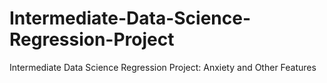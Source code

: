 # Intermediate-Data-Science-Regression-Project
Intermediate Data Science Regression Project: Anxiety and Other Features
